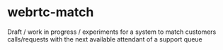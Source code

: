 # webrtc-match
Draft / work in progress / experiments for a system to match customers calls/requests with the next available attendant of a support queue
